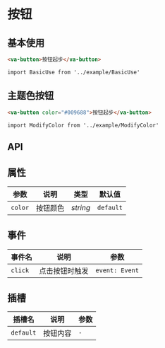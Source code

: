 # 按钮

## 基本使用
```html
<va-button>按钮起步</va-button>
```

```vue
import BasicUse from '../example/BasicUse'
```

## 主题色按钮
```html
<va-button color="#009688">按钮起步</va-button>
```

```vue
import ModifyColor from '../example/ModifyColor'
```

## API

## 属性

| 参数 | 说明 | 类型 | 默认值 | 
| --- | --- | --- | --- | 
| `color` | 按钮颜色 | _string_ | `default` |

## 事件

| 事件名 | 说明 | 参数 |
| --- | --- | --- |
| `click` | 点击按钮时触发 | `event: Event` |

## 插槽

| 插槽名 | 说明 | 参数 |
| --- | --- | --- |
| `default` | 按钮内容 | `-` |

